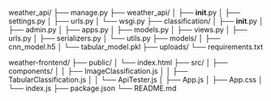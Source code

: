 weather_api/
├── manage.py
├── weather_api/
│   ├── __init__.py
│   ├── settings.py
│   ├── urls.py
│   └── wsgi.py
├── classification/
│   ├── __init__.py
│   ├── admin.py
│   ├── apps.py
│   ├── models.py
│   ├── views.py
│   ├── urls.py
│   ├── serializers.py
│   └── utils.py
├── models/
│   ├── cnn_model.h5
│   └── tabular_model.pkl
├── uploads/
└── requirements.txt



weather-frontend/
├── public/
│   └── index.html
├── src/
│   ├── components/
│   │   ├── ImageClassification.js
│   │   ├── TabularClassification.js
│   │   └── ApiTester.js
│   ├── App.js
│   ├── App.css
│   └── index.js
├── package.json
└── README.md